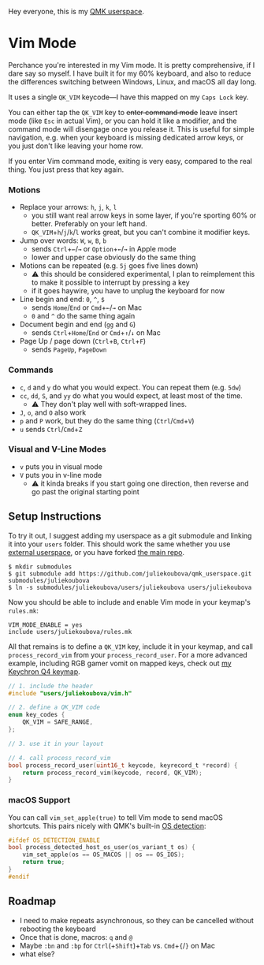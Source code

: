 Hey everyone, this is my [QMK userspace](https://docs.qmk.fm/newbs_external_userspace).

# Vim Mode

Perchance you're interested in my Vim mode. It is pretty comprehensive, if I dare
say so myself. I have built it for my 60% keyboard, and also to reduce the
differences switching between Windows, Linux, and macOS all day long.

It uses a single `QK_VIM` keycode&mdash;I have this mapped on my `Caps Lock` key.

You can either tap the `QK_VIM` key to ~~enter command mode~~ leave insert mode
(like `Esc` in actual Vim), or you can hold it like a modifier, and the command
mode will disengage once you release it. This is useful for simple navigation,
e.g. when your keyboard is missing dedicated arrow keys, or you just don't like
leaving your home row.

If you enter Vim command mode, exiting is very easy, compared to the real thing.
You just press that key again.

### Motions
* Replace your arrows: `h`, `j`, `k`, `l`
    * you still want real arrow keys in some layer, if you're sporting 60% or
      better. Preferably on your left hand.
    * `QK_VIM`+`h`/`j`/`k`/`l` works great, but you can't combine it modifier
      keys.
* Jump over words: `W`, `w`, `B`, `b`
    * sends `Ctrl`+`←`/`→` or `Option`+`←`/`→` in Apple mode
    * lower and upper case obviously do the same thing
* Motions can be repeated (e.g. `5j` goes five lines down)
    * ⚠️ this should be considered experimental, I plan to reimplement this to
      make it possible to interrupt by pressing a key
    * if it goes haywire, you have to unplug the keyboard for now
* Line begin and end: `0`, `^`, `$`
    * sends `Home`/`End` or `Cmd`+`←`/`→` on Mac
    * `0` and `^` do the same thing again
* Document begin and end (`gg` and `G`)
    * sends `Ctrl`+`Home`/`End` or `Cmd`+`↑`/`↓` on Mac
* Page Up / page down (`Ctrl`+`B`, `Ctrl`+`F`)
    * sends `PageUp`, `PageDown`

### Commands
* `c`, `d` and `y` do what you would expect. You can repeat them (e.g. `5dw`)
* `cc`, `dd`, `S`, and `yy` do what you would expect, at least most of the time.
    * ⚠️ They don't play well with soft-wrapped lines.
* `J`, `o`, and `O` also work
* `p` and `P` work, but they do the same thing (`Ctrl`/`Cmd`+`V`)
* `u` sends `Ctrl`/`Cmd`+`Z`

### Visual and V-Line Modes
* `v` puts you in visual mode
* `V` puts you in v-line mode
    * ⚠️ it kinda breaks if you start going one direction, then reverse and go
      past the original starting point

## Setup Instructions
To try it out, I suggest adding my userspace as a git submodule and linking it
into your `users` folder. This should work the same whether you use
[external userspace](https://docs.qmk.fm/newbs_external_userspace), 
or you have forked [the main repo](https://github.com/qmk/qmk_firmware/).

```shell
$ mkdir submodules
$ git submodule add https://github.com/juliekoubova/qmk_userspace.git submodules/juliekoubova
$ ln -s submodules/juliekoubova/users/juliekoubova users/juliekoubova
```

Now you should be able to include and enable Vim mode in your keymap's `rules.mk`:

```make
VIM_MODE_ENABLE = yes
include users/juliekoubova/rules.mk
```

All that remains is to define a `QK_VIM` key, include it in your keymap, and
call `process_record_vim` from your `process_record_user`. For a more advanced
example, including RGB gamer vomit on mapped keys, check out 
[my Keychron Q4 keymap](https://github.com/juliekoubova/qmk_userspace/blob/main/keyboards/keychron/q4/ansi/keymaps/juliekoubova/keymap.c).

```c
// 1. include the header
#include "users/juliekoubova/vim.h"

// 2. define a QK_VIM code
enum key_codes {
    QK_VIM = SAFE_RANGE,
};

// 3. use it in your layout

// 4. call process_record_vim
bool process_record_user(uint16_t keycode, keyrecord_t *record) {
    return process_record_vim(keycode, record, QK_VIM);
}
```

### macOS Support
You can call `vim_set_apple(true)` to tell Vim mode to send macOS shortcuts.
This pairs nicely with QMK's built-in [OS detection](https://docs.qmk.fm/features/os_detection):
```c
#ifdef OS_DETECTION_ENABLE
bool process_detected_host_os_user(os_variant_t os) {
    vim_set_apple(os == OS_MACOS || os == OS_IOS);
    return true;
}
#endif
```

## Roadmap
* I need to make repeats asynchronous, so they can be cancelled without
  rebooting the keyboard
* Once that is done, macros: `q` and `@`
* Maybe `:bn` and `:bp` for `Ctrl`(+`Shift`)+`Tab` vs. `Cmd`+`{`/`}` on Mac
* what else?
